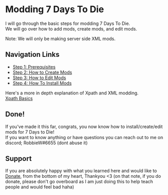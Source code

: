 # Modding 7 Days To Die
I will go through the basic steps for modding 7 Days To Die.   
We will go over how to add mods, create mods, and edit mods.   

Note: We will only be making server side XML mods.
## Navigation Links
+ [Step 1: Prerequisites](..//main/Sections/prerequisties.md)
+ [Step 2: How to Create Mods](..//main/Sections/create.md)
+ [Step 3: How to Edit Mods](..//main/Sections/edit.md)
+ [Step 4: How To Install Mods](..//main/Sections/modInstall.md)     
 
Here's a more in depth explanation of Xpath and XML modding.    
[Xpath Basics](..//main/Sections/xpaths.md)
## Done!
If you've made it this far, congrats, you now know how to install/create/edit mods for 7 Days to Die!   
If you want to know anything or have questions you can reach out to me on discord; RobbieW#6655 (dont abuse it)
## Support
If you are absolutely happy with what you learned here and would like to [Donate](https://streamlabs.com/robbiew1337/tip), from the bottom of my heart, Thankyou <3
(on that note, if you do donate, please don't go overboard as I am just doing this to help teach people and would feel bad haha)
